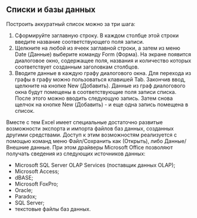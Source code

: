 Списки и базы данных
---

Построить аккуратный список можно за три шага:

1. Сформируйте заглавную строку. В каждом столбце этой строки введите название соответствующего поля записи.
2. Щелкните на любой из ячеек заглавной строки, а затем из меню Date (Данные) выберите команду Form (Форма). На экране появится диалоговое окно, содержащее поля, названия и количество которых соответствует созданным заголовкам столбцов.
3. Вводите данные в каждую графу диалогового окна. Для перехода из графы в графу можно пользоваться клавишей Tab. Закончив ввод, щелкните на кнопке New (Добавить). Данные из граф диалогового окна будут помещены в соответствующие поля записи списка. После этого можно вводить следующую запись. Затем снова щелчок на кнопке New (Добавить) - и еще одна запись помещена в список.

Вместе с тем Excel имеет специальные достаточно развитые возможности экспорта и импорта файлов баз данных, созданных другими средствами. Доступ к этим возможностям реализуется с помощью команд меню Файл/Сохранить как (Открыть), либо Данные/Внешние данные. При этом драйверы Microsoft Office позволяют получать сведения из следующих источников данных:

- Microsoft SQL Server OLAP Services (поставщик данных OLAP);
- Microsoft Access;
- dBASE;
- Microsoft FoxPro;
- Oracle;
- Paradox;
- SQL Server;
- текстовые файлы баз данных.
